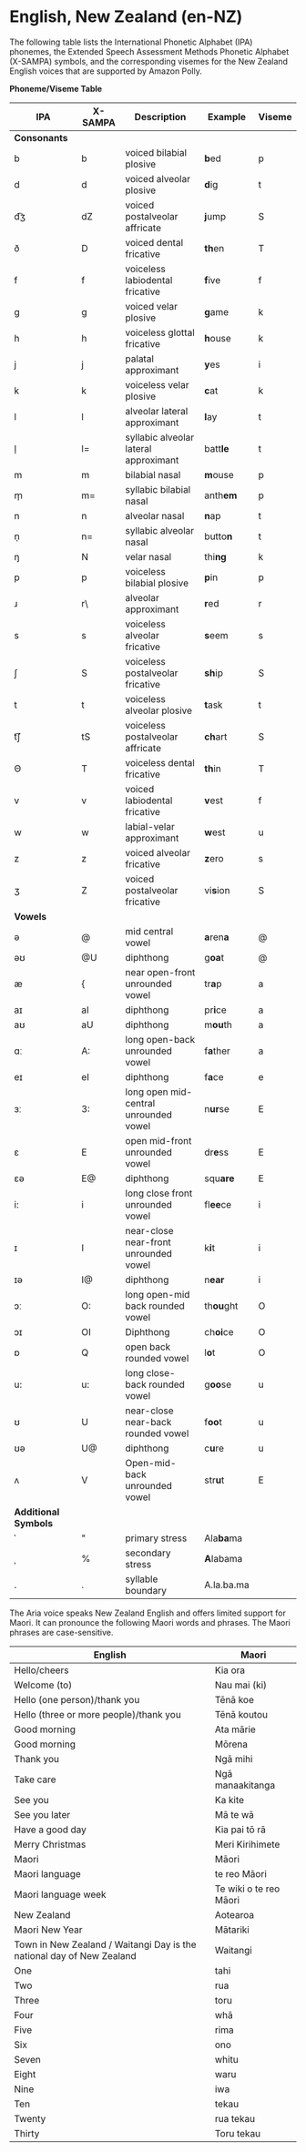 # English, New Zealand \(en\-NZ\)<a name="ph-table-english-nz"></a>

The following table lists the International Phonetic Alphabet \(IPA\) phonemes, the Extended Speech Assessment Methods Phonetic Alphabet \(X\-SAMPA\) symbols, and the corresponding visemes for the New Zealand English voices that are supported by Amazon Polly\.


**Phoneme/Viseme Table**  

| IPA | X\-SAMPA | Description | Example | Viseme | 
| --- | --- | --- | --- | --- | 
|  **Consonants**  | 
| b | b | voiced bilabial plosive | **b**ed | p | 
| d | d | voiced alveolar plosive | **d**ig | t | 
| d͡ʒ | dZ | voiced postalveolar affricate | **j**ump | S | 
| ð | D | voiced dental fricative | **th**en | T | 
| f | f | voiceless labiodental fricative | **f**ive | f | 
| g | g | voiced velar plosive | **g**ame | k | 
| h | h | voiceless glottal fricative | **h**ouse | k | 
| j | j | palatal approximant | **y**es | i | 
| k | k | voiceless velar plosive | **c**at | k | 
| l | l | alveolar lateral approximant | **l**ay | t | 
| l̩ | l= | syllabic alveolar lateral approximant | batt**le** | t | 
| m | m | bilabial nasal | **m**ouse | p | 
| m̩ | m= | syllabic bilabial nasal | anth**em** | p | 
| n | n | alveolar nasal | **n**ap | t | 
| n̩ | n= | syllabic alveolar nasal | butto**n** | t | 
| ŋ | N | velar nasal | thi**ng** | k | 
| p | p | voiceless bilabial plosive | **p**in | p | 
| ɹ | r\\ | alveolar approximant | **r**ed | r | 
| s | s | voiceless alveolar fricative | **s**eem | s | 
| ʃ | S | voiceless postalveolar fricative | **sh**ip | S | 
| t | t | voiceless alveolar plosive | **t**ask | t | 
| t͡ʃ | tS | voiceless postalveolar affricate | **ch**art | S | 
| Θ | T | voiceless dental fricative | **th**in | T | 
| v | v | voiced labiodental fricative | **v**est | f | 
| w | w | labial\-velar approximant | **w**est | u | 
| z | z | voiced alveolar fricative | **z**ero | s | 
| ʒ | Z | voiced postalveolar fricative | vi**s**ion | S | 
|  **Vowels**  | 
| ə | @ | mid central vowel | **a**ren**a** | @ | 
| əʊ | @U | diphthong | g**oa**t | @ | 
| æ | \{ | near open\-front unrounded vowel | tr**a**p | a | 
| aɪ | aI | diphthong | pr**i**ce | a | 
| aʊ | aU | diphthong | m**ou**th | a | 
| ɑː | A: | long open\-back unrounded vowel | f**a**ther | a | 
| eɪ | eI | diphthong | f**a**ce | e | 
| ɜː | 3: | long open mid\-central unrounded vowel | n**ur**se | E | 
| ɛ | E | open mid\-front unrounded vowel | dr**e**ss | E | 
| ɛə | E@ | diphthong | squ**are** | E | 
| i: | i | long close front unrounded vowel | fl**ee**ce | i | 
| ɪ | I | near\-close near\-front unrounded vowel | k**i**t | i | 
| ɪə | I@ | diphthong | n**ear** | i | 
| ɔː | O: | long open\-mid back rounded vowel | th**ou**ght | O | 
| ɔɪ | OI | Diphthong | ch**oi**ce | O | 
| ɒ | Q | open back rounded vowel | l**o**t | O | 
| u: | u: | long close\-back rounded vowel | g**oo**se | u | 
| ʊ | U | near\-close near\-back rounded vowel | f**oo**t | u | 
| ʊə | U@ | diphthong | c**u**re | u | 
| ʌ | V | Open\-mid\-back unrounded vowel | str**u**t | E | 
|  **Additional Symbols**  | 
| ˈ | " | primary stress | Ala**ba**ma |  | 
| ˌ | % | secondary stress | **A**labama |  | 
| \. | \. | syllable boundary | A\.la\.ba\.ma |  | 

The Aria voice speaks New Zealand English and offers limited support for Maori\. It can pronounce the following Maori words and phrases\. The Maori phrases are case\-sensitive\.


| English | Maori | 
| --- | --- | 
| Hello/cheers | Kia ora | 
| Welcome \(to\) | Nau mai \(ki\) | 
| Hello \(one person\)/thank you | Tēnā koe | 
| Hello \(three or more people\)/thank you | Tēnā koutou | 
| Good morning | Ata mārie | 
| Good morning | Mōrena | 
| Thank you | Ngā mihi | 
| Take care | Ngā manaakitanga | 
| See you | Ka kite | 
| See you later | Mā te wā | 
| Have a good day | Kia pai tō rā | 
| Merry Christmas | Meri Kirihimete | 
| Maori | Māori | 
| Maori language | te reo Māori | 
| Maori language week | Te wiki o te reo Māori | 
| New Zealand | Aotearoa | 
| Maori New Year | Mātariki | 
| Town in New Zealand / Waitangi Day is the national day of New Zealand | Waitangi | 
| One | tahi | 
| Two | rua | 
| Three | toru | 
| Four | whā | 
| Five | rima | 
| Six | ono | 
| Seven | whitu | 
| Eight | waru | 
| Nine | iwa | 
| Ten | tekau | 
| Twenty | rua tekau | 
| Thirty | Toru tekau | 